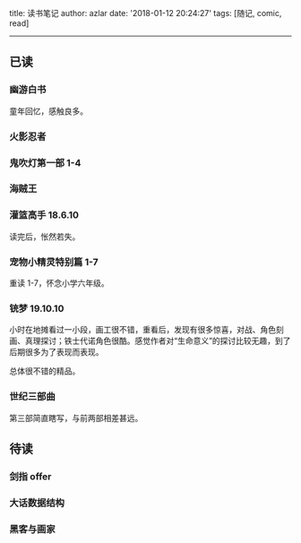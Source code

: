 title: 读书笔记
author: azlar
date: '2018-01-12 20:24:27'
tags: [随记, comic, read]

---

<!-- desc -->
## 已读
### 幽游白书
童年回忆，感触良多。

### 火影忍者
### 鬼吹灯第一部 1-4
### 海贼王

### 灌篮高手 18.6.10
读完后，怅然若失。

### 宠物小精灵特别篇 1-7
重读 1-7，怀念小学六年级。

### 铳梦 19.10.10
小时在地摊看过一小段，画工很不错，重看后，发现有很多惊喜，对战、角色刻画、真理探讨；铁士代诺角色很酷。感觉作者对“生命意义”的探讨比较无趣，到了后期很多为了表现而表现。

总体很不错的精品。

### 世纪三部曲
第三部简直瞎写，与前两部相差甚远。

## 待读
### 剑指 offer
### 大话数据结构
### 黑客与画家